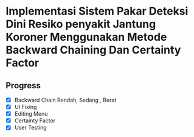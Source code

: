 # Implementasi Sistem Pakar Deteksi Dini Resiko penyakit Jantung Koroner  Menggunakan Metode Backward Chaining  Dan Certainty Factor

## Progress 
- [x] Backward Chain Rendah, Sedang , Berat
- [x] UI Fixing
- [x] Editing Menu 
- [x] Certainty Factor 
- [x] User Testing

